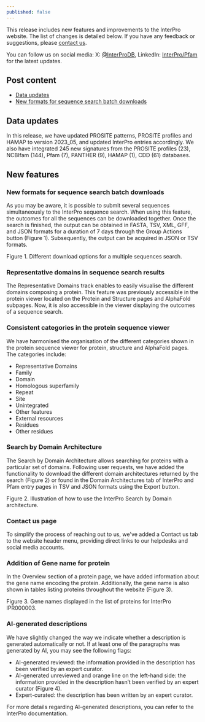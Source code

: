```yaml
---
published: false
---
```

This release includes new features and improvements to the InterPro website. The list of changes is detailed below. If you have any feedback or suggestions, please [contact us](https://www.ebi.ac.uk/support/interpro).

You can follow us on social media: X: [@InterProDB](https://twitter.com/InterProDB), LinkedIn: [InterPro/Pfam](https://www.linkedin.com/company/interpro-pfam/) for the latest updates.

## Post content
- [Data updates](#data-updates)
- [New formats for sequence search batch downloads](#New-formats-for-sequence-search-batch-downloads)

## Data updates
In this release, we have updated PROSITE patterns, PROSITE profiles and HAMAP to version 2023_05, and updated InterPro entries accordingly.
We also have integrated 245 new signatures from the PROSITE profiles (23), NCBIfam (144), Pfam (7), PANTHER (9), HAMAP (1), CDD (61) databases.

## New features
### New formats for sequence search batch downloads
As you may be aware, it is possible to submit several sequences simultaneously to the InterPro sequence search. When using this feature, the outcomes for all the sequences can be downloaded together. Once the search is finished, the output can be obtained in FASTA, TSV, XML, GFF, and JSON formats for a duration of 7 days through the Group Actions button (Figure 1). Subsequently, the output can be acquired in JSON or TSV formats.

Figure 1. Different download options for a multiple sequences search.

### Representative domains in sequence search results
The Representative Domains track enables to easily visualise the different domains composing a protein. This feature was previously accessible in the protein viewer located on the Protein and Structure pages and AlphaFold subpages. Now, it is also accessible in the viewer displaying the outcomes of a sequence search.

### Consistent categories in the protein sequence viewer
We have harmonised the organisation of the different categories shown in the protein sequence viewer for protein, structure and AlphaFold pages.
The categories include:
- Representative Domains
- Family
- Domain
- Homologous superfamily
- Repeat
- Site
- Unintegrated
- Other features
- External resources
- Residues
- Other residues

### Search by Domain Architecture
The Search by Domain Architecture allows searching for proteins with a particular set of domains. Following user requests, we have added the functionality to download the different domain architectures returned by the search (Figure 2) or found in the Domain Architectures tab of InterPro and Pfam entry pages in TSV and JSON formats using the Export button.

Figure 2. Illustration of how to use the InterPro Search by Domain architecture.

### Contact us page
To simplify the process of reaching out to us, we've added a Contact us tab to the website header menu, providing direct links to our helpdesks and social media accounts. 

### Addition of Gene name for protein
In the Overview section of a protein page, we have added information about the gene name encoding the protein. Additionally, the gene name is also shown in tables listing proteins throughout the website (Figure 3).

Figure 3. Gene names displayed in the list of proteins for InterPro IPR000003.

### AI-generated descriptions
We have slightly changed the way we indicate whether a description is generated automatically or not. If at least one of the paragraphs was generated by AI, you may see the following flags:
- AI-generated reviewed: the information provided in the description has been verified by an expert curator.
- AI-generated unreviewed and orange line on the left-hand side: the information provided in the description hasn’t been verified by an expert curator (Figure 4).
- Expert-curated: the description has been written by an expert curator.

For more details regarding AI-generated descriptions, you can refer to the InterPro documentation.


